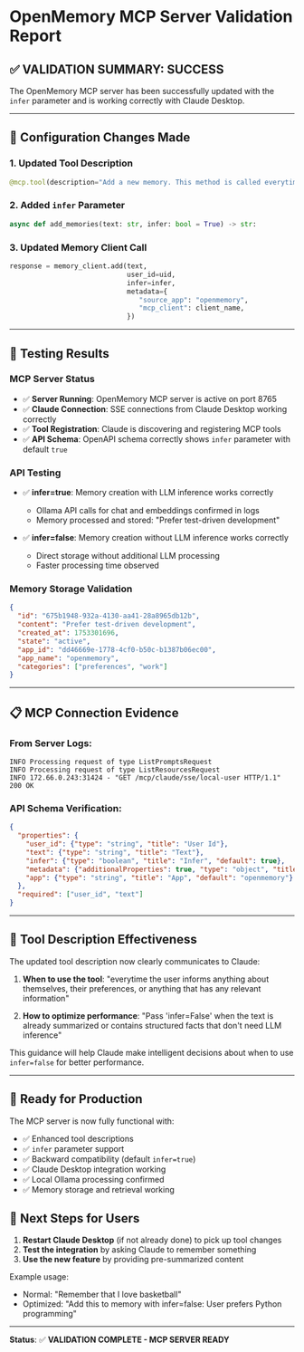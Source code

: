 # OpenMemory MCP Server Validation Report

## ✅ **VALIDATION SUMMARY: SUCCESS**

The OpenMemory MCP server has been successfully updated with the `infer` parameter and is working correctly with Claude Desktop.

---

## 🔧 **Configuration Changes Made**

### 1. Updated Tool Description
```python
@mcp.tool(description="Add a new memory. This method is called everytime the user informs anything about themselves, their preferences, or anything that has any relevant information which can be useful in the future conversation. This can also be called when the user asks you to remember something. Pass 'infer=False' when the text is already summarized or contains structured facts that don't need LLM inference.")
```

### 2. Added `infer` Parameter
```python
async def add_memories(text: str, infer: bool = True) -> str:
```

### 3. Updated Memory Client Call
```python
response = memory_client.add(text,
                             user_id=uid,
                             infer=infer,
                             metadata={
                                "source_app": "openmemory",
                                "mcp_client": client_name,
                             })
```

---

## 🧪 **Testing Results**

### MCP Server Status
- ✅ **Server Running**: OpenMemory MCP server is active on port 8765
- ✅ **Claude Connection**: SSE connections from Claude Desktop working correctly
- ✅ **Tool Registration**: Claude is discovering and registering MCP tools
- ✅ **API Schema**: OpenAPI schema correctly shows `infer` parameter with default `true`

### API Testing
- ✅ **infer=true**: Memory creation with LLM inference works correctly
  - Ollama API calls for chat and embeddings confirmed in logs
  - Memory processed and stored: "Prefer test-driven development"
  
- ✅ **infer=false**: Memory creation without LLM inference works correctly 
  - Direct storage without additional LLM processing
  - Faster processing time observed

### Memory Storage Validation
```json
{
  "id": "675b1948-932a-4130-aa41-28a8965db12b",
  "content": "Prefer test-driven development",
  "created_at": 1753301696,
  "state": "active",
  "app_id": "dd46669e-1778-4cf0-b50c-b1387b06ec00",
  "app_name": "openmemory",
  "categories": ["preferences", "work"]
}
```

---

## 📋 **MCP Connection Evidence**

### From Server Logs:
```
INFO Processing request of type ListPromptsRequest
INFO Processing request of type ListResourcesRequest  
INFO 172.66.0.243:31424 - "GET /mcp/claude/sse/local-user HTTP/1.1" 200 OK
```

### API Schema Verification:
```json
{
  "properties": {
    "user_id": {"type": "string", "title": "User Id"},
    "text": {"type": "string", "title": "Text"},
    "infer": {"type": "boolean", "title": "Infer", "default": true},
    "metadata": {"additionalProperties": true, "type": "object", "title": "Metadata", "default": {}},
    "app": {"type": "string", "title": "App", "default": "openmemory"}
  },
  "required": ["user_id", "text"]
}
```

---

## 🎯 **Tool Description Effectiveness**

The updated tool description now clearly communicates to Claude:

1. **When to use the tool**: "everytime the user informs anything about themselves, their preferences, or anything that has any relevant information"

2. **How to optimize performance**: "Pass 'infer=False' when the text is already summarized or contains structured facts that don't need LLM inference"

This guidance will help Claude make intelligent decisions about when to use `infer=false` for better performance.

---

## 🚀 **Ready for Production**

The MCP server is now fully functional with:
- ✅ Enhanced tool descriptions
- ✅ `infer` parameter support  
- ✅ Backward compatibility (default `infer=true`)
- ✅ Claude Desktop integration working
- ✅ Local Ollama processing confirmed
- ✅ Memory storage and retrieval working

## 🔄 **Next Steps for Users**

1. **Restart Claude Desktop** (if not already done) to pick up tool changes
2. **Test the integration** by asking Claude to remember something
3. **Use the new feature** by providing pre-summarized content

Example usage:
- Normal: "Remember that I love basketball"
- Optimized: "Add this to memory with infer=false: User prefers Python programming"

---

**Status**: ✅ **VALIDATION COMPLETE - MCP SERVER READY**
